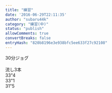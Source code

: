 ```yaml
---
title: "練習"
date: '2016-06-29T22:11:35'
author: "subaru44k"
category: "練習(中)"
status: "publish"
allowComments: true
convertBreaks: false
entryHash: "820b8196e3e938bfc5ee633f27c92108"
---
```

30分ジョグ<br>
<br>
流し3本<br>
33"4<br>
33"1<br>
31"5
